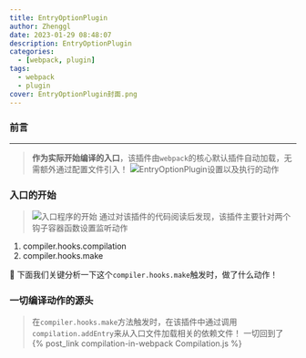 ```yaml
---
title: EntryOptionPlugin
author: Zhenggl
date: 2023-01-29 08:48:07
description: EntryOptionPlugin
categories:
  - [webpack, plugin]
tags:
  - webpack
  - plugin
cover: EntryOptionPlugin封面.png
---
```


### 前言
---
> **作为实际开始编译的入口**，该插件由`webpack`的核心默认插件自动加载，无需额外通过配置文件引入！
![EntryOptionPlugin设置以及执行的动作](EntryOptionPlugin设置以及执行的动作.png)

### 入口的开始
> ![入口程序的开始](入口程序的开始.png)
> 通过对该插件的代码阅读后发现，该插件主要针对两个钩子容器函数设置监听动作
1. compiler.hooks.compilation
2. compiler.hooks.make

:stars: 下面我们关键分析一下这个`compiler.hooks.make`触发时，做了什么动作！

### 一切编译动作的源头
> 在`compiler.hooks.make`方法触发时，在该插件中通过调用`compilation.addEntry`来从入口文件加载相关的依赖文件！
> 一切回到了 {% post_link compilation-in-webpack Compilation.js %}